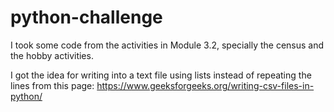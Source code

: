 # python-challenge

I took some code from the activities in Module 3.2, specially the census and the hobby activities.

I got the idea for writing into a text file using lists instead of repeating the lines from this page:
https://www.geeksforgeeks.org/writing-csv-files-in-python/